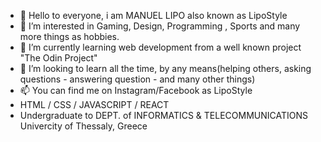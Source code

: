 - 👋 Hello to everyone, i am MANUEL LIPO also known as LipoStyle
- 👀 I’m interested in Gaming, Design, Programming , Sports and many more things as hobbies.
- 🌱 I’m currently learning web development from a well known project "The Odin Project"
- 💞️ I’m looking to learn all the time, by any means(helping others, asking questions - answering question - and many other things)
- 📫 You can find me on Instagram/Facebook as LipoStyle
- HTML / CSS / JAVASCRIPT / REACT
- Undergraduate to DEPT. of INFORMATICS & TELECOMMUNICATIONS Univercity of Thessaly, Greece

<!---
LipoStyle/LipoStyle is a ✨ special ✨ repository because its `README.md` (this file) appears on your GitHub profile.
You can click the Preview link to take a look at your changes.
--->
